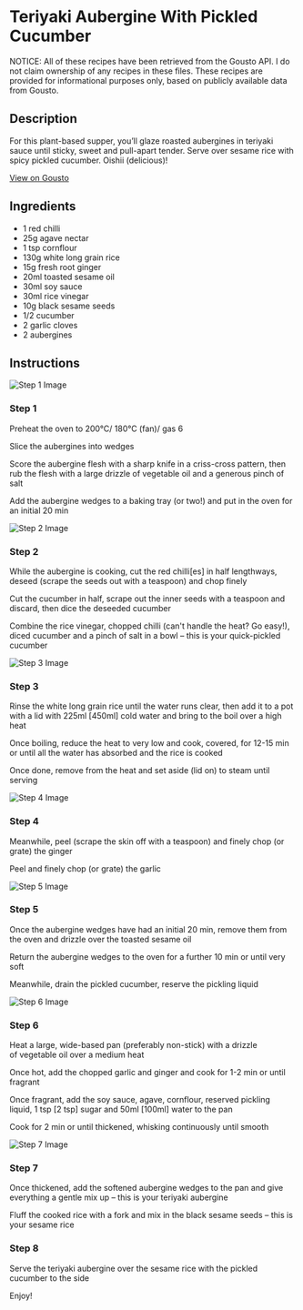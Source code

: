 # Teriyaki Aubergine With Pickled Cucumber

NOTICE: All of these recipes have been retrieved from the Gousto API. I do not claim ownership of any recipes in these files. These recipes are provided for informational purposes only, based on publicly available data from Gousto.

## Description

For this plant-based supper, you’ll glaze roasted aubergines in teriyaki sauce until sticky, sweet and pull-apart tender. Serve over sesame rice with spicy pickled cucumber. Oishii (delicious)!

[View on Gousto](https://www.gousto.co.uk/recipes/cookbook/teriyaki-aubergine-quick-pickled-cucumber)

## Ingredients

- 1 red chilli
- 25g agave nectar
- 1 tsp cornflour
- 130g white long grain rice
- 15g fresh root ginger 
- 20ml toasted sesame oil
- 30ml soy sauce 
- 30ml rice vinegar
- 10g black sesame seeds
- 1/2 cucumber
- 2 garlic cloves
- 2 aubergines

## Instructions

![Step 1 Image](https://production-media.gousto.co.uk/cms/recipe-step-image/1514.-step-1-x200.jpg)

### Step 1

Preheat the oven to 200°C/ 180°C (fan)/ gas 6

Slice the aubergines into wedges

Score the aubergine flesh with a sharp knife in a criss-cross pattern, then rub the flesh with a large drizzle of vegetable oil and a generous pinch of salt

Add the aubergine wedges to a baking tray (or two!) and put in the oven for an initial 20 min

![Step 2 Image](https://production-media.gousto.co.uk/cms/recipe-step-image/1514.-step-2--x200.jpg)

### Step 2

While the aubergine is cooking, cut the red chilli<span class="text-danger">[es]</span> in half lengthways, deseed (scrape the seeds out with a teaspoon) and chop finely

Cut the cucumber in half, scrape out the inner seeds with a teaspoon and discard, then dice the deseeded cucumber

Combine the rice vinegar, chopped chilli (can't handle the heat? Go easy!), diced cucumber and a pinch of salt in a bowl – this is your quick-pickled cucumber

![Step 3 Image](https://production-media.gousto.co.uk/cms/recipe-step-image/1514.-step-3-x200.jpg)

### Step 3

Rinse the white long grain rice until the water runs clear, then add it to a pot with a lid with 225ml <span class="text-danger">[450ml]</span> cold water and bring to the boil over a high heat

Once boiling, reduce the heat to very low and cook, covered, for 12-15 min or until all the water has absorbed and the rice is cooked

Once done, remove from the heat and set aside (lid on) to steam until serving

![Step 4 Image](https://production-media.gousto.co.uk/cms/recipe-step-image/Garlic--Ginger-1638545538487-x200.jpg)

### Step 4

Meanwhile, peel (scrape the skin off with a teaspoon) and finely chop (or grate) the ginger

Peel and finely chop (or grate) the garlic

![Step 5 Image](https://production-media.gousto.co.uk/cms/recipe-step-image/1514.-step-5-x200.jpg)

### Step 5

Once the aubergine wedges have had an initial 20 min, remove them from the oven and drizzle over the toasted sesame oil

Return the aubergine wedges to the oven for a further 10 min or until very soft

Meanwhile, drain the pickled cucumber, reserve the pickling liquid

![Step 6 Image](https://production-media.gousto.co.uk/cms/recipe-step-image/1514.-step-6-x200.jpg)

### Step 6

Heat a large, wide-based pan (preferably non-stick) with a drizzle of vegetable oil over a medium heat

Once hot, add the chopped garlic and ginger and cook for 1-2 min or until fragrant

Once fragrant, add the soy sauce, agave, cornflour, reserved pickling liquid, 1 tsp<span class="text-danger"> [2 tsp]</span> sugar and 50ml <span class="text-danger">[100ml]</span> water to the pan

Cook for 2 min or until thickened, whisking continuously until smooth

![Step 7 Image](https://production-media.gousto.co.uk/cms/recipe-step-image/1514.-step-7-x200.jpg)

### Step 7

Once thickened, add the softened aubergine wedges to the pan and give everything a gentle mix up – this is your teriyaki aubergine

Fluff the cooked rice with a fork and mix in the black sesame seeds – this is your sesame rice

### Step 8

Serve the teriyaki aubergine over the sesame rice with the pickled cucumber to the side

Enjoy!

